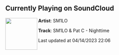 ## Currently Playing on SoundCloud

[<img align="left" width="100" src="https://i1.sndcdn.com/artworks-aNzv7YVqJBzv45nR-eIvlkw-t500x500.jpg">](https://soundcloud.com/sm1lo/nighttime)

**Artist**: SM1LO 

**Track**: SM1LO & Pat C - Nighttime

Last updated at 04/14/2023 22:06

